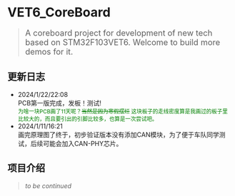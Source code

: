   # VET6_CoreBoard
> <span style="font-size: 18px;">A coreboard project for development of new tech based on STM32F103VET6. Welcome to build more demos for it.</span>
## 更新日志 
  + 2024/1/22/22:08  
    PCB第一版完成，发板！测试!  
    <span style="font-size: 12px;color: green;">为啥一块PCB画了11天呢？~~当然是因为寒假摆烂~~  这块板子的走线密度算是我画过的板子里比较大的，而且要引出的引脚比较多，也算是一次尝试吧。</span>
  + 2024/1/11/16:21  
    画完原理图了终于，初步验证版本没有添加CAN模块，为了便于车队同学测试，后续可能会加入CAN-PHY芯片。
## 项目介绍 
> *to be continued*      